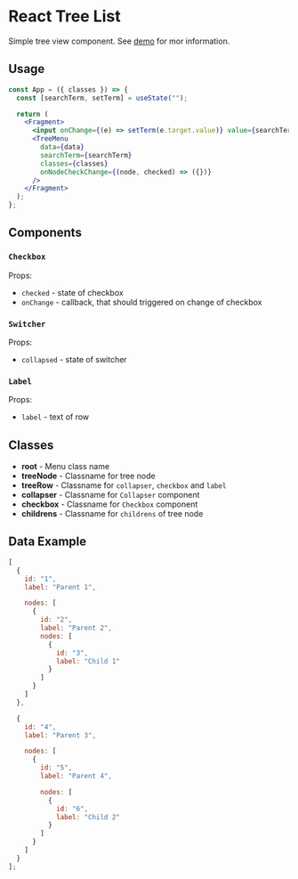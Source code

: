 # React Tree List

Simple tree view component. See [demo](/test/index.html) for mor information.

## Usage

```jsx
const App = ({ classes }) => {
  const [searchTerm, setTerm] = useState("");

  return (
    <Fragment>
      <input onChange={(e) => setTerm(e.target.value)} value={searchTerm} />
      <TreeMenu
        data={data}
        searchTerm={searchTerm}
        classes={classes}
        onNodeCheckChange={(node, checked) => ({})}
      />
    </Fragment>
  );
};
```

## Components

### `Checkbox`

Props:

- `checked` - state of checkbox
- `onChange` - callback, that should triggered on change of checkbox

### `Switcher`

Props:

- `collapsed` - state of switcher

### `Label`

Props:

- `label` - text of row

## Classes

- **root** - Menu class name
- **treeNode** - Classname for tree node
- **treeRow** - Classname for `collapser`, `checkbox` and `label`
- **collapser** - Classname for `Collapser` component
- **checkbox** - Classname for `Checkbox` component
- **childrens** - Classname for `childrens` of tree node

## Data Example

```js
[
  {
    id: "1",
    label: "Parent 1",

    nodes: [
      {
        id: "2",
        label: "Parent 2",
        nodes: [
          {
            id: "3",
            label: "Child 1"
          }
        ]
      }
    ]
  },

  {
    id: "4",
    label: "Parent 3",

    nodes: [
      {
        id: "5",
        label: "Parent 4",

        nodes: [
          {
            id: "6",
            label: "Child 2"
          }
        ]
      }
    ]
  }
];
```
